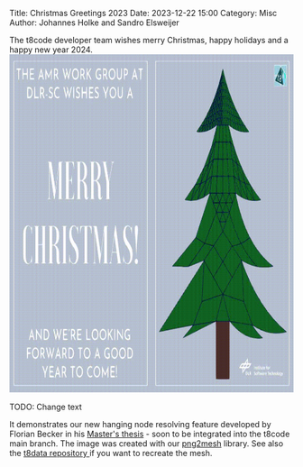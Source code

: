 Title: Christmas Greetings 2023
Date: 2023-12-22 15:00
Category: Misc
Author: Johannes Holke and Sandro Elsweijer

The t8code developer team wishes merry Christmas, happy holidays and a happy new year 2024.
<img src="images/christmas23/AMR_christmas_card_2023.gif" height="600" />


TODO: Change text

It demonstrates our new hanging node resolving feature developed by Florian Becker in his <a href="https://elib.dlr.de/187499"> Master's thesis</a> - soon to be integrated into the t8code main branch.
The image was created with our <a href="https://github.com/dlr-amr/png2mesh">png2mesh</a> library. See also the <a href="https://github.com/DLR-AMR/t8data/tree/main/png2mesh/ChristmasCard2022"> t8data repository </a> if you want to recreate the mesh.
